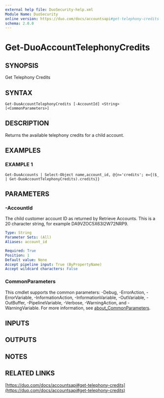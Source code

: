 ```yaml
---
external help file: DuoSecurity-help.xml
Module Name: DuoSecurity
online version: https://duo.com/docs/accountsapi#get-telephony-credits
schema: 2.0.0
---
```


# Get-DuoAccountTelephonyCredits

## SYNOPSIS
Get Telephony Credits

## SYNTAX

```
Get-DuoAccountTelephonyCredits [-AccountId] <String> [<CommonParameters>]
```

## DESCRIPTION
Returns the available telephony credits for a child account.

## EXAMPLES

### EXAMPLE 1
```
Get-DuoAccounts | Select-Object name,account_id, @{n='credits'; e={($_ | Get-DuoAccountTelephonyCredits).credits}}
```

## PARAMETERS

### -AccountId
The child customer account ID as returned by Retrieve Accounts.
This is a 20 character string, for example DA9VZOC5X63I2W72NRP9.

```yaml
Type: String
Parameter Sets: (All)
Aliases: account_id

Required: True
Position: 1
Default value: None
Accept pipeline input: True (ByPropertyName)
Accept wildcard characters: False
```

### CommonParameters
This cmdlet supports the common parameters: -Debug, -ErrorAction, -ErrorVariable, -InformationAction, -InformationVariable, -OutVariable, -OutBuffer, -PipelineVariable, -Verbose, -WarningAction, and -WarningVariable. For more information, see [about_CommonParameters](http://go.microsoft.com/fwlink/?LinkID=113216).

## INPUTS

## OUTPUTS

## NOTES

## RELATED LINKS

[https://duo.com/docs/accountsapi#get-telephony-credits](https://duo.com/docs/accountsapi#get-telephony-credits)

